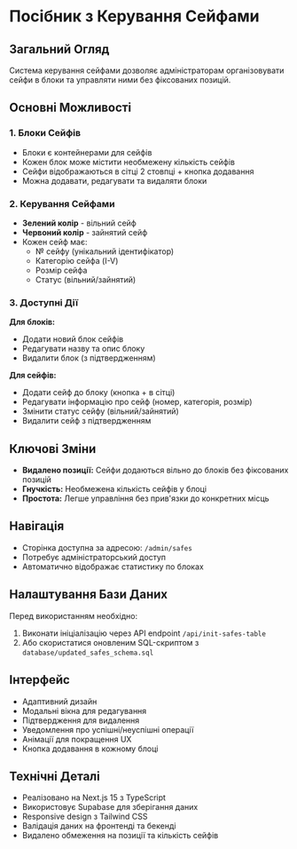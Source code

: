 # Посібник з Керування Сейфами

## Загальний Огляд
Система керування сейфами дозволяє адміністраторам організовувати сейфи в блоки та управляти ними без фіксованих позицій.

## Основні Можливості

### 1. Блоки Сейфів
- Блоки є контейнерами для сейфів
- Кожен блок може містити необмежену кількість сейфів
- Сейфи відображаються в сітці 2 стовпці + кнопка додавання
- Можна додавати, редагувати та видаляти блоки

### 2. Керування Сейфами
- **Зелений колір** - вільний сейф
- **Червоний колір** - зайнятий сейф
- Кожен сейф має:
  - № сейфу (унікальний ідентифікатор)
  - Категорію сейфа (I-V)
  - Розмір сейфа
  - Статус (вільний/зайнятий)

### 3. Доступні Дії
**Для блоків:**
- Додати новий блок сейфів
- Редагувати назву та опис блоку
- Видалити блок (з підтвердженням)

**Для сейфів:**
- Додати сейф до блоку (кнопка + в сітці)
- Редагувати інформацію про сейф (номер, категорія, розмір)
- Змінити статус сейфу (вільний/зайнятий)
- Видалити сейф з підтвердженням

## Ключові Зміни
- **Видалено позиції:** Сейфи додаються вільно до блоків без фіксованих позицій
- **Гнучкість:** Необмежена кількість сейфів у блоці
- **Простота:** Легше управління без прив'язки до конкретних місць

## Навігація
- Сторінка доступна за адресою: `/admin/safes`
- Потребує адміністраторський доступ
- Автоматично відображає статистику по блоках

## Налаштування Бази Даних
Перед використанням необхідно:
1. Виконати ініціалізацію через API endpoint `/api/init-safes-table`
2. Або скористатися оновленим SQL-скриптом з `database/updated_safes_schema.sql`

## Інтерфейс
- Адаптивний дизайн
- Модальні вікна для редагування
- Підтвердження для видалення
- Уведомлення про успішні/неуспішні операції
- Анімації для покращення UX
- Кнопка додавання в кожному блоці

## Технічні Деталі
- Реалізовано на Next.js 15 з TypeScript
- Використовує Supabase для зберігання даних
- Responsive design з Tailwind CSS
- Валідація даних на фронтенді та бекенді
- Видалено обмеження на позиції та кількість сейфів
